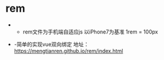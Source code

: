 ﻿# rem


* - rem文件为手机端自适应js 以iPhone7为基准 1rem = 100px

* -简单的实现vue双向绑定 地址：https://mengtianren.github.io/rem/index.html
